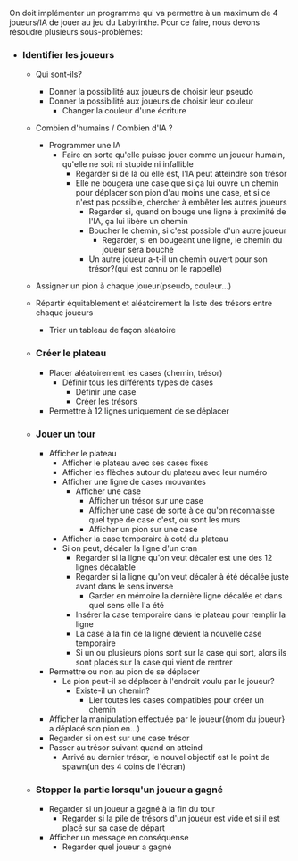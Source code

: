 On doit implémenter un programme qui va permettre à un maximum de 4 joueurs/IA de jouer au jeu du Labyrinthe.
Pour ce faire, nous devons résoudre plusieurs sous-problèmes:

- ### Identifier les joueurs   
    - Qui sont-ils?
        - Donner la possibilité aux joueurs de choisir leur pseudo
        - Donner la possibilité aux joueurs de choisir leur couleur
            - Changer la couleur d'une écriture
    - Combien d'humains / Combien d'IA ?
        - Programmer une IA
            - Faire en sorte qu'elle puisse jouer comme un joueur humain, qu'elle ne soit ni stupide ni infallible
                - Regarder si de là où elle est, l'IA peut atteindre son trésor
                - Elle ne bougera une case que si ça lui ouvre un chemin pour déplacer son pion d'au moins une case, et si ce n'est pas possible, chercher à embêter les autres joueurs
                    - Regarder si, quand on bouge une ligne à proximité de l'IA, ça lui libère un chemin
                    - Boucher le chemin, si c'est possible d'un autre joueur
                        - Regarder, si en bougeant une  ligne, le chemin du joueur sera bouché
                    - Un autre joueur a-t-il un chemin ouvert pour son trésor?(qui est connu on le rappelle)
    - Assigner un pion à chaque joueur(pseudo, couleur...)
    - Répartir équitablement et aléatoirement la liste des trésors entre chaque joueurs
        - Trier un tableau de façon aléatoire

  - ### Créer le plateau
      - Placer aléatoirement les cases (chemin, trésor)
          - Définir tous les différents types de cases
              - Définir une case
              - Créer les trésors
      - Permettre à 12 lignes uniquement de se déplacer

  - ### Jouer un tour
      - Afficher le plateau
          - Afficher le plateau avec ses cases fixes
          - Afficher les flèches autour du plateau avec leur numéro
          - Afficher une ligne de cases mouvantes
              - Afficher une case
                  - Afficher un trésor sur une case
                  - Afficher une case de sorte à ce qu'on reconnaisse quel type de case c'est, où sont les murs
                  - Afficher un pion sur une case
          - Afficher la case temporaire à coté du plateau
          - Si on peut, décaler la ligne d'un cran
              - Regarder si la ligne qu'on veut décaler est une des 12 lignes décalable
              - Regarder si la ligne qu'on veut décaler à été décalée juste avant dans le sens inverse
                  - Garder en mémoire la dernière ligne décalée et dans quel sens elle l'a été
              - Insérer la case temporaire dans le plateau pour remplir la ligne
              - La case à la fin de la ligne devient la nouvelle case temporaire
              - Si un ou plusieurs pions sont sur la case qui sort, alors ils sont placés sur la case qui vient de rentrer
      - Permettre ou non au pion de se déplacer
          - Le pion peut-il se déplacer à l'endroit voulu par le joueur?
              - Existe-il un chemin?
                  - Lier toutes les cases compatibles pour créer un chemin
      - Afficher la manipulation effectuée par le joueur({nom du joueur} a déplacé son pion en...)
      - Regarder si on est sur une case trésor
      - Passer au trésor suivant quand on atteind
          - Arrivé au dernier trésor, le nouvel objectif est le point de spawn(un des 4 coins de l'écran)

  - ### Stopper la partie lorsqu'un joueur a gagné
      - Regarder si un joueur a gagné à la fin du tour
          - Regarder si la pile de trésors d'un joueur est vide et si il est placé sur sa case de départ
      - Afficher un message en conséquense
          - Regarder quel joueur a gagné
